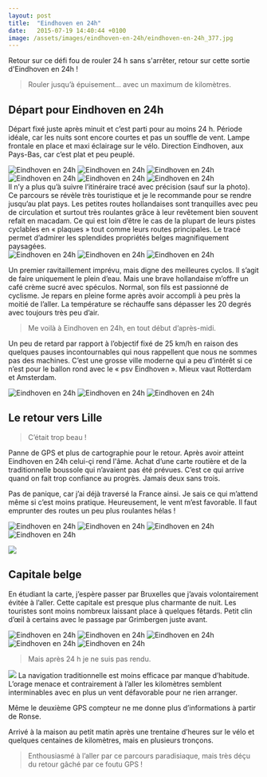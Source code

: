 ```yaml
---
layout: post
title:  "Eindhoven en 24h"
date:   2015-07-19 14:40:44 +0100
image: /assets/images/eindhoven-en-24h/eindhoven-en-24h_377.jpg
---
```

Retour sur ce défi fou de rouler 24 h sans s'arrêter, retour sur cette sortie d'Eindhoven en 24h !
> Rouler jusqu’à épuisement... avec un maximum de kilomètres.

## Départ pour Eindhoven en 24h
Départ fixé juste après minuit et c’est parti pour au moins 24 h. Période idéale, car les nuits sont encore courtes et pas un souffle de vent. Lampe frontale en place et maxi éclairage sur le vélo. Direction Eindhoven, aux Pays-Bas, car c’est plat et peu peuplé.
<div class="gallery-box">
  <div class="gallery">
<img src="/assets/images/eindhoven-en-24h/eindhoven-en-24h_353.jpg" title="Programme exaltant" alt="Eindhoven en 24h" >
<img src="/assets/images/eindhoven-en-24h/eindhoven-en-24h_354.jpg" title="" alt="Eindhoven en 24h" >
<img src="/assets/images/eindhoven-en-24h/eindhoven-en-24h_355.jpg" title="Vélo prêt à affronter la nuit" alt="Eindhoven en 24h" >
<img src="/assets/images/eindhoven-en-24h/eindhoven-en-24h_357.jpg" title="Aller et retour" alt="Eindhoven en 24h" >
<img src="/assets/images/eindhoven-en-24h/eindhoven-en-24h_358.jpg" title="Conditions idéales" alt="Eindhoven en 24h" >
<img src="/assets/images/eindhoven-en-24h/eindhoven-en-24h_359.jpg" title="Traversée de la Belgique" alt="Eindhoven en 24h" >
</div>
</div>
Il n’y a plus qu’à suivre l’itinéraire tracé avec précision (sauf sur la photo). Ce parcours se révèle très touristique et je le recommande pour se rendre jusqu’au plat pays. Les petites routes hollandaises sont tranquilles avec peu de circulation et surtout très roulantes grâce à leur revêtement bien souvent refait en macadam. Ce qui est loin d’être le cas de la plupart de leurs pistes cyclables en « plaques » tout comme leurs routes principales. Le tracé permet d’admirer les splendides propriétés belges magnifiquement paysagées.
<div class="gallery-box">
  <div class="gallery">
<img src="/assets/images/eindhoven-en-24h/eindhoven-en-24h_356.jpg" title="Trop long pour le gps !" alt="Eindhoven en 24h" >
<img src="/assets/images/eindhoven-en-24h/eindhoven-en-24h_360.jpg" title="Passage de la frontière belge" alt="Eindhoven en 24h" >
<img src="/assets/images/eindhoven-en-24h/eindhoven-en-24h_362.jpg" title="" alt="Eindhoven en 24h" >
</div>
</div>

Un premier ravitaillement imprévu, mais digne des meilleures cyclos. Il s’agit de faire uniquement le plein d’eau. Mais une brave hollandaise m’offre un café crème sucré avec spéculos. Normal, son fils est passionné de cyclisme.
Je repars en pleine forme après avoir accompli à peu près la moitié de l’aller. La température se réchauffe sans dépasser les 20 degrés avec toujours très peu d’air.
> Me voilà à Eindhoven en 24h, en tout début d’après-midi.

Un peu de retard par rapport à l’objectif fixé de 25 km/h en raison des quelques pauses incontournables qui nous rappellent que nous ne sommes pas des machines. C’est une grosse ville moderne qui a peu d’intérêt si ce n’est pour le ballon rond avec le « psv Eindhoven ». Mieux vaut Rotterdam et Amsterdam.
<div class="gallery-box">
  <div class="gallery">
<img src="/assets/images/eindhoven-en-24h/eindhoven-en-24h_363.jpg" title="Panneau tant attendu" alt="Eindhoven en 24h" >
<img src="/assets/images/eindhoven-en-24h/eindhoven-en-24h_364.jpg" title="Panneau tant attendu" alt="Eindhoven en 24h" >
<img src="/assets/images/eindhoven-en-24h/eindhoven-en-24h_370.jpg" title="Passage de la frontière hollandaise" alt="Eindhoven en 24h" >
</div>
</div>


## Le retour vers Lille
> C’était trop beau !

Panne de GPS et plus de cartographie pour le retour. Après avoir atteint Eindhoven en 24h celui-çi rend l'âme. Achat d’une carte routière et de la traditionnelle boussole qui n’avaient pas été prévues. C’est ce qui arrive quand on fait trop confiance au progrès. Jamais deux sans trois.

Pas de panique, car j’ai déjà traversé la France ainsi. Je sais ce qui m’attend même si c’est moins pratique. Heureusement, le vent m’est favorable. Il faut emprunter des routes un peu plus roulantes hélas !

<div class="gallery-box">
  <div class="gallery">
<img src="/assets/images/eindhoven-en-24h/eindhoven-en-24h_367.jpg" title="Pas loin d'Anvers" alt="Eindhoven en 24h" >
<img src="/assets/images/eindhoven-en-24h/eindhoven-en-24h_368.jpg" title="Frontière au retour" alt="Eindhoven en 24h" >
<img src="/assets/images/eindhoven-en-24h/eindhoven-en-24h_374.jpg" title="" alt="Eindhoven en 24h" >
<img src="/assets/images/eindhoven-en-24h/eindhoven-en-24h_375.jpg" title="" alt="Eindhoven en 24h" >
</div>
</div>

![](/assets/images/eindhoven-en-24h/eindhoven-en-24h_3580.jpg)
## Capitale belge
En étudiant la carte, j’espère passer par Bruxelles que j’avais volontairement évitée à l’aller. Cette capitale est presque plus charmante de nuit. Les touristes sont moins nombreux laissant place à quelques fêtards. Petit clin d’œil à certains avec le passage par Grimbergen juste avant.

<div class="gallery-box">
  <div class="gallery">
<img src="/assets/images/eindhoven-en-24h/eindhoven-en-24h_373.jpg" title="Même pas le temps de déguster !" alt="Eindhoven en 24h" >
<img src="/assets/images/eindhoven-en-24h/eindhoven-en-24h_377.jpg" title="" alt="Eindhoven en 24h" >
<img src="/assets/images/eindhoven-en-24h/eindhoven-en-24h_380.jpg" title="Grand-place panoramique" alt="Eindhoven en 24h" >
<img src="/assets/images/eindhoven-en-24h/eindhoven-en-24h_386.jpg" title="Bourse de Bruxelles by night" alt="Eindhoven en 24h" >
<img src="/assets/images/eindhoven-en-24h/eindhoven-en-24h_391.jpg" title="Basilique du Sacré-Coeur de Koekelberg" alt="Eindhoven en 24h" >
</div>
</div>

> Mais après 24 h je ne suis pas rendu.

![](/assets/images/eindhoven-en-24h/eindhoven-en-24h_3581.jpg)
La navigation traditionnelle est moins efficace par manque d’habitude. L’orage menace et contrairement à l’aller les kilomètres semblent interminables avec en plus un vent défavorable pour ne rien arranger.

Même le deuxième GPS compteur ne me donne plus d’informations à partir de Ronse.

Arrivé à la maison au petit matin après une trentaine d’heures sur le vélo et quelques centaines de kilomètres, mais en plusieurs tronçons.
> Enthousiasmé à l’aller par ce parcours paradisiaque, mais très déçu du retour gâché par ce foutu GPS !